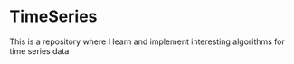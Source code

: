 # TimeSeries
This is a repository where I learn and implement interesting algorithms for time series data
